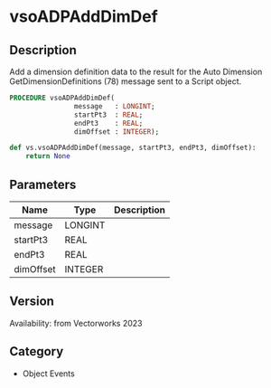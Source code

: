 # vsoADPAddDimDef

## Description
Add a dimension definition data to the result for the Auto Dimension GetDimensionDefinitions (78) message sent to a Script object.

```pascal
PROCEDURE vsoADPAddDimDef(
				message   : LONGINT;
				startPt3  : REAL;
				endPt3    : REAL;
				dimOffset : INTEGER);
```

```python
def vs.vsoADPAddDimDef(message, startPt3, endPt3, dimOffset):
    return None
```

## Parameters
|Name|Type|Description|
|---|---|---|
|message|LONGINT|   |
|startPt3|REAL|   |
|endPt3|REAL|   |
|dimOffset|INTEGER|   |

## Version
Availability: from Vectorworks 2023

## Category
* Object Events

